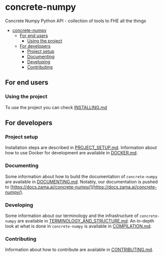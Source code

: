 # concrete-numpy

Concrete Numpy Python API - collection of tools to FHE all the things

<!-- TOC -->

- [concrete-numpy](#concrete-numpy)
    - [For end users](#for-end-users)
        - [Using the project](#using-the-project)
    - [For developers](#for-developers)
        - [Project setup](#project-setup)
        - [Documenting](#documenting)
        - [Developing](#developing)
        - [Contributing](#contributing)

<!-- /TOC -->

## For end users

### Using the project

To use the project you can check [INSTALLING.md](docs/user/howto/INSTALLING.md)

## For developers

### Project setup

Installation steps are described in [PROJECT_SETUP.md](docs/dev/howto/PROJECT_SETUP.md).
Information about how to use Docker for development are available in [DOCKER.md](docs/dev/howto/DOCKER.md).

### Documenting

Some information about how to build the documentation of `concrete-numpy` are available in [DOCUMENTING.md](docs/dev/howto/DOCUMENTING.md). Notably, our documentation is pushed to [https://docs.zama.ai/concrete-numpy/](https://docs.zama.ai/concrete-numpy/).

### Developing

Some information about our terminology and the infrastructure of `concrete-numpy` are available in [TERMINOLOGY_AND_STRUCTURE.md](docs/dev/explanation/TERMINOLOGY_AND_STRUCTURE.md). An in-depth look at what is done in `concrete-numpy` is available in [COMPILATION.md](docs/dev/explanation/COMPILATION.md).

### Contributing

Information about how to contribute are available in [CONTRIBUTING.md](docs/dev/howto/CONTRIBUTING.md).
